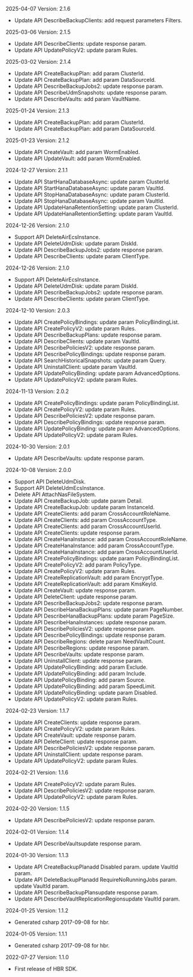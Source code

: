 2025-04-07 Version: 2.1.6
- Update API DescribeBackupClients: add request parameters Filters.


2025-03-06 Version: 2.1.5
- Update API DescribeClients: update response param.
- Update API UpdatePolicyV2: update param Rules.


2025-03-02 Version: 2.1.4
- Update API CreateBackupPlan: add param ClusterId.
- Update API CreateBackupPlan: add param DataSourceId.
- Update API DescribeBackupJobs2: update response param.
- Update API DescribeUdmSnapshots: update response param.
- Update API DescribeVaults: add param VaultName.


2025-01-24 Version: 2.1.3
- Update API CreateBackupPlan: add param ClusterId.
- Update API CreateBackupPlan: add param DataSourceId.


2025-01-23 Version: 2.1.2
- Update API CreateVault: add param WormEnabled.
- Update API UpdateVault: add param WormEnabled.


2024-12-27 Version: 2.1.1
- Update API StartHanaDatabaseAsync: update param ClusterId.
- Update API StartHanaDatabaseAsync: update param VaultId.
- Update API StopHanaDatabaseAsync: update param ClusterId.
- Update API StopHanaDatabaseAsync: update param VaultId.
- Update API UpdateHanaRetentionSetting: update param ClusterId.
- Update API UpdateHanaRetentionSetting: update param VaultId.


2024-12-26 Version: 2.1.0
- Support API DeleteAirEcsInstance.
- Update API DeleteUdmDisk: update param DiskId.
- Update API DescribeBackupJobs2: update response param.
- Update API DescribeClients: update param ClientType.


2024-12-26 Version: 2.1.0
- Support API DeleteAirEcsInstance.
- Update API DeleteUdmDisk: update param DiskId.
- Update API DescribeBackupJobs2: update response param.
- Update API DescribeClients: update param ClientType.


2024-12-10 Version: 2.0.3
- Update API CreatePolicyBindings: update param PolicyBindingList.
- Update API CreatePolicyV2: update param Rules.
- Update API DescribeBackupPlans: update response param.
- Update API DescribeClients: update param VaultId.
- Update API DescribePoliciesV2: update response param.
- Update API DescribePolicyBindings: update response param.
- Update API SearchHistoricalSnapshots: update param Query.
- Update API UninstallClient: update param VaultId.
- Update API UpdatePolicyBinding: update param AdvancedOptions.
- Update API UpdatePolicyV2: update param Rules.


2024-11-13 Version: 2.0.2
- Update API CreatePolicyBindings: update param PolicyBindingList.
- Update API CreatePolicyV2: update param Rules.
- Update API DescribePoliciesV2: update response param.
- Update API DescribePolicyBindings: update response param.
- Update API UpdatePolicyBinding: update param AdvancedOptions.
- Update API UpdatePolicyV2: update param Rules.


2024-10-30 Version: 2.0.1
- Update API DescribeVaults: update response param.


2024-10-08 Version: 2.0.0
- Support API DeleteUdmDisk.
- Support API DeleteUdmEcsInstance.
- Delete API AttachNasFileSystem.
- Update API CreateBackupJob: update param Detail.
- Update API CreateBackupJob: update param InstanceId.
- Update API CreateClients: add param CrossAccountRoleName.
- Update API CreateClients: add param CrossAccountType.
- Update API CreateClients: add param CrossAccountUserId.
- Update API CreateClients: update response param.
- Update API CreateHanaInstance: add param CrossAccountRoleName.
- Update API CreateHanaInstance: add param CrossAccountType.
- Update API CreateHanaInstance: add param CrossAccountUserId.
- Update API CreatePolicyBindings: update param PolicyBindingList.
- Update API CreatePolicyV2: add param PolicyType.
- Update API CreatePolicyV2: update param Rules.
- Update API CreateReplicationVault: add param EncryptType.
- Update API CreateReplicationVault: add param KmsKeyId.
- Update API CreateVault: update response param.
- Update API DeleteClient: update response param.
- Update API DescribeBackupJobs2: update response param.
- Update API DescribeHanaBackupPlans: update param PageNumber.
- Update API DescribeHanaBackupPlans: update param PageSize.
- Update API DescribeHanaInstances: update response param.
- Update API DescribePoliciesV2: update response param.
- Update API DescribePolicyBindings: update response param.
- Update API DescribeRegions: delete param NeedVaultCount.
- Update API DescribeRegions: update response param.
- Update API DescribeVaults: update response param.
- Update API UninstallClient: update response param.
- Update API UpdatePolicyBinding: add param Exclude.
- Update API UpdatePolicyBinding: add param Include.
- Update API UpdatePolicyBinding: add param Source.
- Update API UpdatePolicyBinding: add param SpeedLimit.
- Update API UpdatePolicyBinding: update param Disabled.
- Update API UpdatePolicyV2: update param Rules.


2024-02-23 Version: 1.1.7
- Update API CreateClients: update response param.
- Update API CreatePolicyV2: update param Rules.
- Update API CreateVault: update response param.
- Update API DeleteClient: update response param.
- Update API DescribePoliciesV2: update response param.
- Update API UninstallClient: update response param.
- Update API UpdatePolicyV2: update param Rules.


2024-02-21 Version: 1.1.6
- Update API CreatePolicyV2: update param Rules.
- Update API DescribePoliciesV2: update response param.
- Update API UpdatePolicyV2: update param Rules.


2024-02-20 Version: 1.1.5
- Update API DescribePoliciesV2: update response param.


2024-02-01 Version: 1.1.4
- Update API DescribeVaultsupdate response param.


2024-01-30 Version: 1.1.3
- Update API CreateBackupPlanadd Disabled param.
update VaultId param.
- Update API DeleteBackupPlanadd RequireNoRunningJobs param.
update VaultId param.
- Update API DescribeBackupPlansupdate response param.
- Update API DescribeVaultReplicationRegionsupdate VaultId param.


2024-01-25 Version: 1.1.2
- Generated csharp 2017-09-08 for hbr.

2024-01-05 Version: 1.1.1
- Generated csharp 2017-09-08 for hbr.

2022-07-27 Version: 1.1.0
- First release of HBR SDK.

